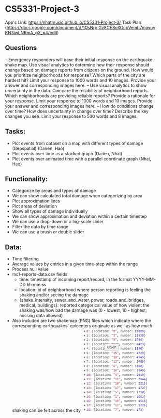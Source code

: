# CS5331-Project-3

App's Link: https://nhatmusic.github.io/CS5331-Project-3/
Task Plan: (https://docs.google.com/document/d/1QsNrgIGv8CESoXGcuVemh7mpvuvKN3iwLNKmA_gX_p4/edit)
## Questions
– Emergency responders will base their initial response on the earthquake shake map. Use visual analytics to determine how their response should change based on damage reports from citizens on the ground. How would you prioritize neighborhoods for response? Which parts of the city are hardest hit? Limit your response to 1000 words and 10 images.
Provide your answer and corresponding images here.
– Use visual analytics to show uncertainty in the data. Compare the reliability of neighborhood reports. Which neighborhoods are providing reliable reports? Provide a rationale for your response. Limit your response to 1000 words and 10 images.
Provide your answer and corresponding images here.
– How do conditions change over time? How does uncertainty in change over time? Describe the key changes you see. Limit your response to 500 words and 8 images.

## Tasks:
- Plot events from dataset on a map with different types of damage (Geospatial) (Darien, Hao)
- Plot events over time as a stacked graph (Darien, Nhat)
- Plot events over animated time with a parallel coordinate graph (Nhat, Hao)
## Functionality:
- Categorize by areas and types of damage
- We can show calculated total damage when categorizing by area
- Plot approximation lines
- Plot areas of deviation
- Show all types of damage individually
- We can show approximation and deviation within a certain timestep
- We can use a drop-down or a log-scale slider
- Filter the data by time range
- We can use a brush or double slider
## Data:
- Time filtering
- Average values by entries in a given time-step within the range
- Process null value 
- mc1-reports-data.csv fields:
    - time: timestamp of incoming report/record, in the format YYYY-MM-DD hh:mm:ss
    - location: id of neighborhood where person reporting is feeling the shaking and/or seeing the damage
    - {shake_intensity, sewer_and_water, power, roads_and_bridges, medical, buildings}: reported categorical value of how violent the shaking was/how bad the damage was (0 - lowest, 10 - highest; missing data allowed)
- Also included are two shakemap (PNG) files which indicate where the corresponding earthquakes' epicenters originate as well as how much shaking can be felt across the city.
 ![Alt text](https://github.com/Nhatmusic/CS5331-Project-3/blob/master/Dataset/countreport.JPG)
